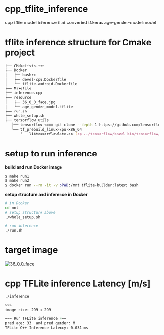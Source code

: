 # cpp_tflite_inference

cpp tflite model inference that converted tf.keras age-gender-model model

# tflite inference structure for Cmake project
```zsh
├── CMakeLists.txt
├── Docker
│   ├── bashrc
│   ├── devel-cpu.Dockerfile
│   └── tflite-android.Dockerfile
├── Makefile
├── inference.cpp
├── resource
│   ├── 36_0_0_face.jpg
│   └── age_gender_model.tflite
├── run.sh
├── whole_setup.sh
├── tensorflow_utils
   ├── tensorflow <=== git clone --depth 1 https://github.com/tensorflow/tensorflow.git -b v2.3.0-rc2
   └── tf_prebuild_linux-cpu-x86_64
       └── libtensorflowlite.so (cp ../tensorflow/bazel-bin/tensorflow/lite/libtensorflowlite.so .)
```

# setup to run inference 

<b>build and run Docker image</b>
```zsh
$ make run1
$ make run2
$ docker run --rm -it -v $PWD:/mnt tflite-builder:latest bash
```

<b>setup structure and inference in Docker</b>
```zsh
# in Docker
cd mnt
# setup structure above
./whole_setup.sh

# run inference
./run.sh
```

# target image

![36_0_0_face](https://user-images.githubusercontent.com/48679574/141508876-732be631-5f3e-4689-ae5b-9faf85d9026b.jpg)

# cpp TFLite inference Latency [m/s]
```zsh
./inference

>>>
image size: 299 x 299

=== Run TFLite inference ===
pred age: 33  and pred gender: M
TFLite C++ Inference Latency: 0.031 ms
```
